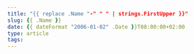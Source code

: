 ```yaml
---
title: "{{ replace .Name "-" " " | strings.FirstUpper }}"
slug: {{ .Name }}
date: {{ dateFormat "2006-01-02" .Date }}T08:00:00+02:00
type: article
tags:
---
```

